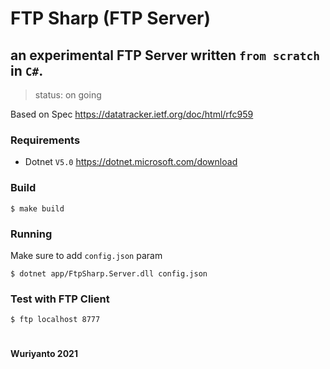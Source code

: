 # FTP Sharp (FTP Server)

## an experimental FTP Server written `from scratch` in `C#`. 


> status: on going


Based on Spec https://datatracker.ietf.org/doc/html/rfc959

### Requirements

- Dotnet `V5.0` https://dotnet.microsoft.com/download


### Build

```shell
$ make build
```

### Running

Make sure to add `config.json` param

```shell
$ dotnet app/FtpSharp.Server.dll config.json
```

### Test with FTP Client

```shell
$ ftp localhost 8777
```

#

#### Wuriyanto 2021